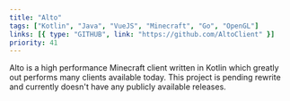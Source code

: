 ```yaml
---
title: "Alto"
tags: ["Kotlin", "Java", "VueJS", "Minecraft", "Go", "OpenGL"]
links: [{ type: "GITHUB", link: "https://github.com/AltoClient" }]
priority: 41
---
```


Alto is a high performance Minecraft client written in Kotlin which greatly out performs many clients available today. This project is pending rewrite and currently doesn't have any publicly available releases.
